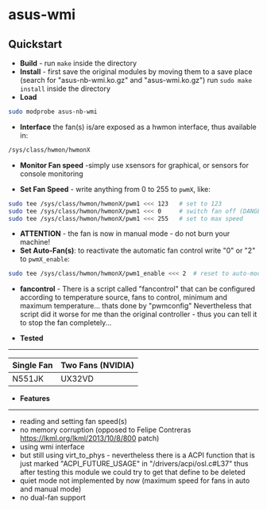 # asus-wmi
Quickstart
----------

- **Build** -  run ```make``` inside the directory
- **Install** - first save the original modules by moving them to a save place (search for  "asus-nb-wmi.ko.gz"  and "asus-wmi.ko.gz")
run ```sudo make install``` inside the directory 
- **Load** 
```bash
sudo modprobe asus-nb-wmi
```

- **Interface**  the fan(s) is/are exposed as  a hwmon interface, thus available in:

```bash
/sys/class/hwmon/hwmonX
```
- **Monitor Fan speed** -simply use xsensors for graphical, or sensors for console monitoring


- **Set Fan Speed** - write anything from 0 to 255 to ```pwmX```, like:
```bash
sudo tee /sys/class/hwmon/hwmonX/pwm1 <<< 123   # set to 123
sudo tee /sys/class/hwmon/hwmonX/pwm1 <<< 0     # switch fan off (DANGEROUS!)
sudo tee /sys/class/hwmon/hwmonX/pwm1 <<< 255   # set to max speed
```
- **ATTENTION** - the fan is now in manual mode - do not burn your machine!
- **Set Auto-Fan(s)**: to reactivate the automatic fan control write "0" or "2" to ```pwmX_enable```:
```bash
sudo tee /sys/class/hwmon/hwmonX/pwm1_enable <<< 2  # reset to auto-mode (always for all fans)
```

- **fancontrol** - There is a script called "fancontrol" that can be configured according to temperature source, fans to 
control, minimum and maximum temperature...
thats done by "pwmconfig"
Nevertheless that script did it worse for me than the original controller - thus you can tell it to stop the fan completely...

- **Tested**
-------------

Single Fan | Two Fans (NVIDIA)
-----------|-------------------
N551JK     |  UX32VD

- **Features**
---------
- reading and setting fan speed(s)
- no memory corruption (opposed to Felipe Contreras https://lkml.org/lkml/2013/10/8/800 patch)
- using wmi interface
- but still using virt_to_phys - nevertheless there is a ACPI function that is just marked "ACPI_FUTURE_USAGE" in "/drivers/acpi/osl.c#L37" thus after testing this module we could try to get that define to be deleted
- quiet mode not implemented by now (maximum speed for fans in auto and manual mode)
- no dual-fan support